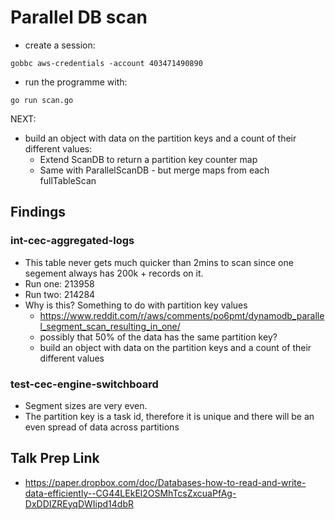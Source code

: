 # Parallel DB scan

- create a session:
```
gobbc aws-credentials -account 403471490890
```
- run the programme with:
```
go run scan.go
```

NEXT:
- build an object with data on the partition keys and a count of their different values:
  - Extend ScanDB to return a partition key counter map
  - Same with ParallelScanDB - but merge maps from each fullTableScan


## Findings
### int-cec-aggregated-logs
- This table never gets much quicker than 2mins to scan since one segement always has 200k + records on it.
- Run one: 213958
- Run two: 214284
- Why is this? Something to do with partition key values
  - https://www.reddit.com/r/aws/comments/po6pmt/dynamodb_parallel_segment_scan_resulting_in_one/
  - possibly that 50% of the data has the same partition key?
  - build an object with data on the partition keys and a count of their different values


### test-cec-engine-switchboard
- Segment sizes are very even.
- The partition key is a task id, therefore it is unique and there will be an even spread of data across partitions

## Talk Prep Link
- https://paper.dropbox.com/doc/Databases-how-to-read-and-write-data-efficiently--CG44LEkEl2OSMhTcsZxcuaPfAg-DxDDIZREyqDWIipd14dbR

